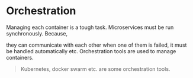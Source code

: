 # Orchestration
Managing each container is a tough task. Microservices must be run synchronously. Because,

they can communicate with each other
when one of them is failed, it must be handled automatically
etc.
Orchestration tools are used to manage containers.

> Kubernetes, docker swarm etc. are some orchestration tools.